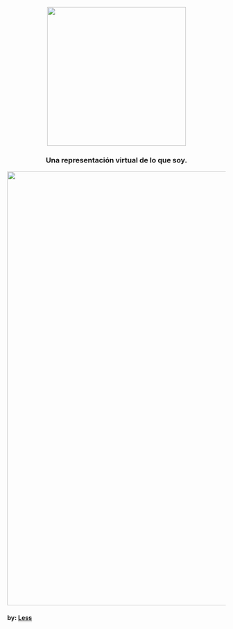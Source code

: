 <p align="center">
    <img src="https://github.com/user-attachments/assets/1c078134-3b66-4b0e-87cc-20cfbc0aa605" width="320 height="320">
</p>

<h3 align="center">Una representación virtual de lo que soy.</h3>


<p align="center">
<img src="https://user-images.githubusercontent.com/74038190/212744287-14f66c13-5458-40dc-9244-8ff533fc8f4a.gif" width="1000">
</p>


#### by: [Less](https://github.com/less-dev/)
